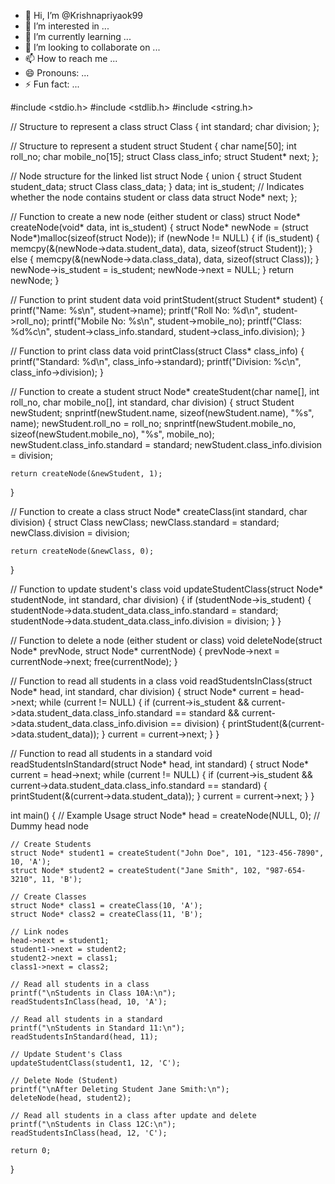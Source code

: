 - 👋 Hi, I’m @Krishnapriyaok99
- 👀 I’m interested in ...
- 🌱 I’m currently learning ...
- 💞️ I’m looking to collaborate on ...
- 📫 How to reach me ...
- 😄 Pronouns: ...
- ⚡ Fun fact: ...

<!---
Krishnapriyaok99/Krishnapriyaok99 is a ✨ special ✨ repository because its `README.md` (this file) appears on your GitHub profile.
You can click the Preview link to take a look at your changes.
--->
#include <stdio.h>
#include <stdlib.h>
#include <string.h>

// Structure to represent a class
struct Class {
    int standard;
    char division;
};

// Structure to represent a student
struct Student {
    char name[50];
    int roll_no;
    char mobile_no[15];
    struct Class class_info;
    struct Student* next;
};

// Node structure for the linked list
struct Node {
    union {
        struct Student student_data;
        struct Class class_data;
    } data;
    int is_student; // Indicates whether the node contains student or class data
    struct Node* next;
};

// Function to create a new node (either student or class)
struct Node* createNode(void* data, int is_student) {
    struct Node* newNode = (struct Node*)malloc(sizeof(struct Node));
    if (newNode != NULL) {
        if (is_student) {
            memcpy(&(newNode->data.student_data), data, sizeof(struct Student));
        } else {
            memcpy(&(newNode->data.class_data), data, sizeof(struct Class));
        }
        newNode->is_student = is_student;
        newNode->next = NULL;
    }
    return newNode;
}

// Function to print student data
void printStudent(struct Student* student) {
    printf("Name: %s\n", student->name);
    printf("Roll No: %d\n", student->roll_no);
    printf("Mobile No: %s\n", student->mobile_no);
    printf("Class: %d%c\n", student->class_info.standard, student->class_info.division);
}

// Function to print class data
void printClass(struct Class* class_info) {
    printf("Standard: %d\n", class_info->standard);
    printf("Division: %c\n", class_info->division);
}

// Function to create a student
struct Node* createStudent(char name[], int roll_no, char mobile_no[], int standard, char division) {
    struct Student newStudent;
    snprintf(newStudent.name, sizeof(newStudent.name), "%s", name);
    newStudent.roll_no = roll_no;
    snprintf(newStudent.mobile_no, sizeof(newStudent.mobile_no), "%s", mobile_no);
    newStudent.class_info.standard = standard;
    newStudent.class_info.division = division;

    return createNode(&newStudent, 1);
}

// Function to create a class
struct Node* createClass(int standard, char division) {
    struct Class newClass;
    newClass.standard = standard;
    newClass.division = division;

    return createNode(&newClass, 0);
}

// Function to update student's class
void updateStudentClass(struct Node* studentNode, int standard, char division) {
    if (studentNode->is_student) {
        studentNode->data.student_data.class_info.standard = standard;
        studentNode->data.student_data.class_info.division = division;
    }
}

// Function to delete a node (either student or class)
void deleteNode(struct Node* prevNode, struct Node* currentNode) {
    prevNode->next = currentNode->next;
    free(currentNode);
}

// Function to read all students in a class
void readStudentsInClass(struct Node* head, int standard, char division) {
    struct Node* current = head->next;
    while (current != NULL) {
        if (current->is_student &&
            current->data.student_data.class_info.standard == standard &&
            current->data.student_data.class_info.division == division) {
            printStudent(&(current->data.student_data));
        }
        current = current->next;
    }
}

// Function to read all students in a standard
void readStudentsInStandard(struct Node* head, int standard) {
    struct Node* current = head->next;
    while (current != NULL) {
        if (current->is_student && current->data.student_data.class_info.standard == standard) {
            printStudent(&(current->data.student_data));
        }
        current = current->next;
    }
}

int main() {
    // Example Usage
    struct Node* head = createNode(NULL, 0); // Dummy head node

    // Create Students
    struct Node* student1 = createStudent("John Doe", 101, "123-456-7890", 10, 'A');
    struct Node* student2 = createStudent("Jane Smith", 102, "987-654-3210", 11, 'B');

    // Create Classes
    struct Node* class1 = createClass(10, 'A');
    struct Node* class2 = createClass(11, 'B');

    // Link nodes
    head->next = student1;
    student1->next = student2;
    student2->next = class1;
    class1->next = class2;

    // Read all students in a class
    printf("\nStudents in Class 10A:\n");
    readStudentsInClass(head, 10, 'A');

    // Read all students in a standard
    printf("\nStudents in Standard 11:\n");
    readStudentsInStandard(head, 11);

    // Update Student's Class
    updateStudentClass(student1, 12, 'C');

    // Delete Node (Student)
    printf("\nAfter Deleting Student Jane Smith:\n");
    deleteNode(head, student2);

    // Read all students in a class after update and delete
    printf("\nStudents in Class 12C:\n");
    readStudentsInClass(head, 12, 'C');

    return 0;
}
